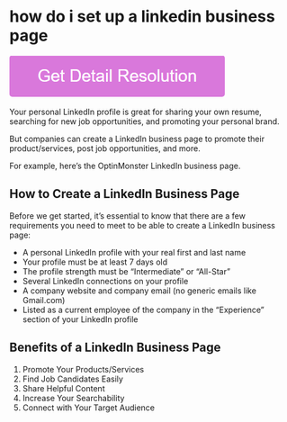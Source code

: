 # how do i set up a linkedin business page

[![how do i set up a linkedin business page](gett-stateed.png)](https://github.com/techcolleague/how.do.i.set.up.a.linkedin.business.page)

Your personal LinkedIn profile is great for sharing your own resume, searching for new job opportunities, and promoting your personal brand.

But companies can create a LinkedIn business page to promote their product/services, post job opportunities, and more.

For example, here’s the OptinMonster LinkedIn business page.

## How to Create a LinkedIn Business Page

Before we get started, it’s essential to know that there are a few requirements you need to meet to be able to create a LinkedIn business page:

* A personal LinkedIn profile with your real first and last name
* Your profile must be at least 7 days old
* The profile strength must be “Intermediate” or “All-Star”
* Several LinkedIn connections on your profile
* A company website and company email (no generic emails like Gmail.com)
* Listed as a current employee of the company in the “Experience” section of your LinkedIn profile

## Benefits of a LinkedIn Business Page

1. Promote Your Products/Services
2. Find Job Candidates Easily
3. Share Helpful Content
4. Increase Your Searchability
5. Connect with Your Target Audience
